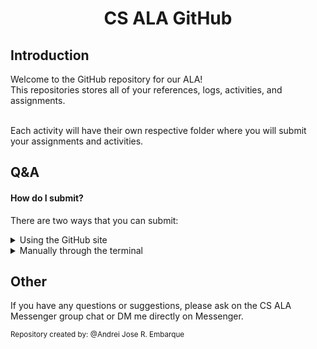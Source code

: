 <div align="center">
  <h1>CS ALA GitHub</h1>
</div>

## Introduction
Welcome to the GitHub repository for our ALA! <br>
This repositories stores all of your references, logs, activities, and assignments. <br><br>

Each activity will have their own respective folder where you will submit your assignments and activities.

## Q&A
#### **How do I submit?**
There are two ways that you can submit:

<details>
  <summary>Using the GitHub site</summary>
  <br>
  
  1. Go to your respective folder. <br>
  2. Click the `Add file` button on the top right.<br>
  3. Select your file and upload it.
</details>

<details>
  <summary>Manually through the terminal</summary>
  <br>
  
  <h2># WIP <br></h2>
  1. Create a folder of your choosing. <br>
  <pre><code>
    git remote add origin git@github.com:CS-ALA/CS_ALA.git
    git branch -M main
    git push -u origin main
  </code></pre>
</details>

## Other
If you have any questions or suggestions, please ask on the CS ALA Messenger group chat or DM me directly on Messenger.

<sub>
  Repository created by: @Andrei Jose R. Embarque
</sub>
